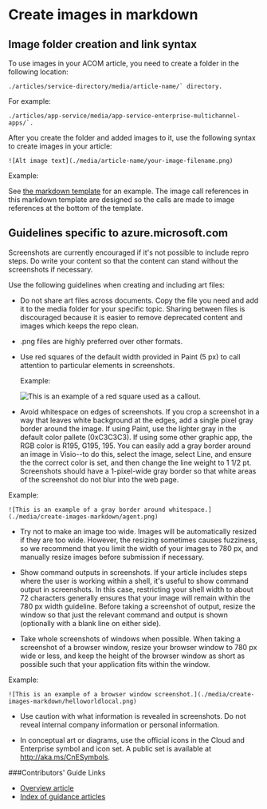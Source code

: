 <properties
    pageTitle="Create images in markdown"
    description="Explains how to create images in markdown according to guidelines set for the Azure repositories."
    services=""
    solutions=""
    documentationCenter=""
    authors="kenhoff"
    manager="ilanas"
    editor="tysonn"/>

<tags
    ms.service="contributor-guide"
    ms.devlang=""
    ms.topic="article"
    ms.tgt_pltfrm=""
    ms.workload=""
    ms.date="06/25/2015"
    ms.author="kenhoff" />

# Create images in markdown

## Image folder creation and link syntax

To use images in your ACOM article, you need to create a folder in the following location:

    ./articles/service-directory/media/article-name/` directory.

For example:

    ./articles/app-service/media/app-service-enterprise-multichannel-apps/`.

After you create the folder and added images to it, use the following syntax to create images in your article:

```
![Alt image text](./media/article-name/your-image-filename.png)
```
Example:

See [the markdown template](https://raw.githubusercontent.com/Azure/azure-content-pr/master/markdown%20templates/markdown-template-for-new-articles.md) for an example.  The image call references in this markdown template are designed so the calls are made to image references at the bottom of the template.

## Guidelines specific to azure.microsoft.com

Screenshots are currently encouraged if it's not possible to include repro steps. Do write your content so that the content can stand without the screenshots if necessary.

Use the following guidelines when creating and including art files:
- Do not share art files across documents. Copy the file you need and add it to the media folder for your specific topic. Sharing between files is discouraged because  it is easier to remove deprecated content and images which keeps the repo clean.

- .png files are highly preferred over other formats.

- Use red squares of the default width provided in Paint (5 px) to call attention to particular elements in screenshots.  

    Example:
    
    ![This is an example of a red square used as a callout.](./media/create-images-markdown/gs13noauth.png)

- Avoid whitespace on edges of screenshots.  If you crop a screenshot in a way that leaves white background at the edges, add a single pixel gray border around the image.  If using Paint, use the lighter gray in the default color pallete (0xC3C3C3). If using some other graphic app, the RGB color is R195, G195, 195. You can easily add a gray border around an image in Visio--to do this, select the image, select Line, and ensure the the correct color is set, and then change the line weight to 1 1/2 pt.  Screenshots should have a 1-pixel-wide gray border so that white areas of the screenshot do not blur into the web page.

Example:

    ![This is an example of a gray border around whitespace.](./media/create-images-markdown/agent.png)

- Try not to make an image too wide.  Images will be automatically resized if they are too wide. However, the resizing sometimes causes fuzziness, so we recommend that you limit the width of your images to 780 px, and manually resize images before submission if necessary.

- Show command outputs in screenshots.  If your article includes steps where the user is working within a shell, it's useful to show command output in screenshots. In this case, restricting your shell width to about 72 characters generally ensures that your image will remain within the 780 px width guideline. Before taking a screenshot of output, resize the window so that just the relevant command and output is shown (optionally with a blank line on either side).

- Take whole screenshots of windows when possible. When taking a screenshot of a browser window, resize your browser window to 780 px wide or less, and keep the height of the browser window as short as possible such that your application fits within the window.

Example:

    ![This is an example of a browser window screenshot.](./media/create-images-markdown/helloworldlocal.png)

- Use caution with what information is revealed in screenshots.  Do not reveal internal company information or personal information.

- In conceptual art or diagrams, use the official icons in the Cloud and Enterprise symbol and icon set. A public set is available at http://aka.ms/CnESymbols.

###Contributors' Guide Links

- [Overview article](./../README.md)
- [Index of guidance articles](./contributor-guide-index.md)
